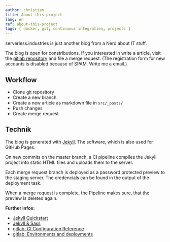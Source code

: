 ```yaml
---
author: christian
title: About this project
lang: en
ref: about-this-project
tags: [ docker, git, continuous integration, projects ]
---
```


serverless.industries is just another blog from a Nerd about
IT stuff.

The blog is open for constributions. If you interested in
write a article, visit the
[gitlab repository](https://git.brickburg.de/serverless.industries/blog)
and file a merge request. (The registration form for new accounts
is disabled because of SPAM. Write me a email.)

## Workflow

- Clone git repository
- Create a new branch
- Create a new article as markdown file in `src/_posts/`
- Push changes
- Create merge request

## Technik

The blog is generated with [Jekyll](https://jekyllrb.com/).
The software, which is also used for GitHub Pages.

On new commits on the master branch, a CI pipeline compiles
the Jekyll project into static HTML files and uploads them
to the server.

Each merge request branch is deployed as a password protected preview to
the staging server. The credencials can be found in the output of the
deployment task.

When a merge request is complete, the Pipeline makes sure, that the preview
is deleted again.

**Further infos:**

- [Jekyll Quickstart](https://jekyllrb.com/docs/)
- [Jekyll & Sass](https://jekyllrb.com/docs/assets/)
- [gitlab: CI Configuration Reference](https://docs.gitlab.com/ce/ci/yaml/)
- [gitlab: Environments and deployments](https://docs.gitlab.com/ce/ci/environments.html)
